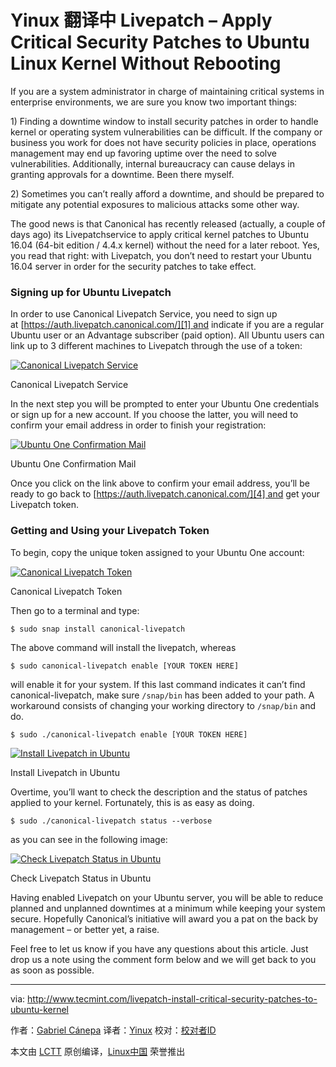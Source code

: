 Yinux 翻译中
Livepatch – Apply Critical Security Patches to Ubuntu Linux Kernel Without Rebooting
============================================================

If you are a system administrator in charge of maintaining critical systems in enterprise environments, we are sure you know two important things:

1) Finding a downtime window to install security patches in order to handle kernel or operating system vulnerabilities can be difficult. If the company or business you work for does not have security policies in place, operations management may end up favoring uptime over the need to solve vulnerabilities. Additionally, internal bureaucracy can cause delays in granting approvals for a downtime. Been there myself.

2) Sometimes you can’t really afford a downtime, and should be prepared to mitigate any potential exposures to malicious attacks some other way.

The good news is that Canonical has recently released (actually, a couple of days ago) its Livepatchservice to apply critical kernel patches to Ubuntu 16.04 (64-bit edition / 4.4.x kernel) without the need for a later reboot. Yes, you read that right: with Livepatch, you don’t need to restart your Ubuntu 16.04 server in order for the security patches to take effect.

### Signing up for Ubuntu Livepatch

In order to use Canonical Livepatch Service, you need to sign up at [https://auth.livepatch.canonical.com/][1] and indicate if you are a regular Ubuntu user or an Advantage subscriber (paid option). All Ubuntu users can link up to 3 different machines to Livepatch through the use of a token:

[
 ![Canonical Livepatch Service](http://www.tecmint.com/wp-content/uploads/2016/10/Canonical-Livepatch-Service.png) 
][2]

Canonical Livepatch Service

In the next step you will be prompted to enter your Ubuntu One credentials or sign up for a new account. If you choose the latter, you will need to confirm your email address in order to finish your registration:

[
 ![Ubuntu One Confirmation Mail](http://www.tecmint.com/wp-content/uploads/2016/10/Ubuntu-One-Confirmation-Mail.png) 
][3]

Ubuntu One Confirmation Mail

Once you click on the link above to confirm your email address, you’ll be ready to go back to [https://auth.livepatch.canonical.com/][4] and get your Livepatch token.

### Getting and Using your Livepatch Token

To begin, copy the unique token assigned to your Ubuntu One account:

[
 ![Canonical Livepatch Token](http://www.tecmint.com/wp-content/uploads/2016/10/Livepatch-Token.png) 
][5]

Canonical Livepatch Token

Then go to a terminal and type:

```
$ sudo snap install canonical-livepatch
```

The above command will install the livepatch, whereas

```
$ sudo canonical-livepatch enable [YOUR TOKEN HERE]
```

will enable it for your system. If this last command indicates it can’t find canonical-livepatch, make sure `/snap/bin` has been added to your path. A workaround consists of changing your working directory to `/snap/bin` and do.

```
$ sudo ./canonical-livepatch enable [YOUR TOKEN HERE]
```
[
 ![Install Livepatch in Ubuntu](http://www.tecmint.com/wp-content/uploads/2016/10/Install-Livepatch-in-Ubuntu.png) 
][6]

Install Livepatch in Ubuntu

Overtime, you’ll want to check the description and the status of patches applied to your kernel. Fortunately, this is as easy as doing.

```
$ sudo ./canonical-livepatch status --verbose
```

as you can see in the following image:

[
 ![Check Livepatch Status in Ubuntu](http://www.tecmint.com/wp-content/uploads/2016/10/Check-Livepatch-Status.png) 
][7]

Check Livepatch Status in Ubuntu

Having enabled Livepatch on your Ubuntu server, you will be able to reduce planned and unplanned downtimes at a minimum while keeping your system secure. Hopefully Canonical’s initiative will award you a pat on the back by management – or better yet, a raise.

Feel free to let us know if you have any questions about this article. Just drop us a note using the comment form below and we will get back to you as soon as possible.

--------------------------------------------------------------------------------

via: http://www.tecmint.com/livepatch-install-critical-security-patches-to-ubuntu-kernel

作者：[Gabriel Cánepa][a]
译者：[Yinux](https://github.com/Yinux)
校对：[校对者ID](https://github.com/校对者ID)

本文由 [LCTT](https://github.com/LCTT/TranslateProject) 原创编译，[Linux中国](https://linux.cn/) 荣誉推出

[a]:http://www.tecmint.com/author/gacanepa/
[1]:https://auth.livepatch.canonical.com/
[2]:http://www.tecmint.com/wp-content/uploads/2016/10/Canonical-Livepatch-Service.png
[3]:http://www.tecmint.com/wp-content/uploads/2016/10/Ubuntu-One-Confirmation-Mail.png
[4]:https://auth.livepatch.canonical.com/
[5]:http://www.tecmint.com/wp-content/uploads/2016/10/Livepatch-Token.png
[6]:http://www.tecmint.com/wp-content/uploads/2016/10/Install-Livepatch-in-Ubuntu.png
[7]:http://www.tecmint.com/wp-content/uploads/2016/10/Check-Livepatch-Status.png
